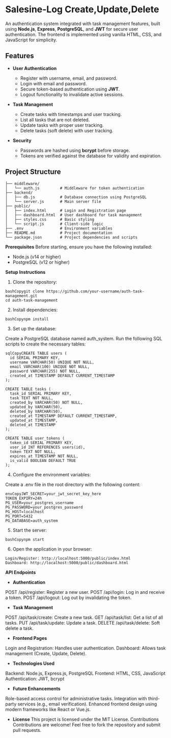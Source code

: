 # Salesine-Log Create,Update,Delete 
 
An authentication system integrated with task management features, built using **Node.js**, **Express**, **PostgreSQL**, and **JWT** for secure user authentication. The frontend is implemented using vanilla HTML, CSS, and JavaScript for simplicity.

## Features

- **User Authentication**
  - Register with username, email, and password.
  - Login with email and password.
  - Secure token-based authentication using **JWT**.
  - Logout functionality to invalidate active sessions.

- **Task Management**
  - Create tasks with timestamps and user tracking.
  - List all tasks that are not deleted.
  - Update tasks with proper user tracking.
  - Delete tasks (soft delete) with user tracking.

- **Security**
  - Passwords are hashed using **bcrypt** before storage.
  - Tokens are verified against the database for validity and expiration.

## Project Structure

```plaintext
├── middleware/
│   └── auth.js         # Middleware for token authentication
├── backend/
│   ├── db.js           # Database connection using PostgreSQL
│   └── server.js       # Main server file
├── public/
│   ├── index.html      # Login and Registration page
│   ├── dashboard.html  # User dashboard for task management
│   ├── styles.css      # Basic styling
│   └── script.js       # Client-side logic
├── .env                # Environment variables
├── README.md           # Project documentation
└── package.json        # Project dependencies and scripts
```

**Prerequisites**
Before starting, ensure you have the following installed:

 - Node.js (v14 or higher)
 - PostgreSQL (v12 or higher)

**Setup Instructions**

1. Clone the repository:
```
bashCopygit clone https://github.com/your-username/auth-task-management.git
cd auth-task-management
```

2. Install dependencies:
```
bashCopynpm install
```

3. Set up the database:

Create a PostgreSQL database named auth_system.
Run the following SQL scripts to create the necessary tables:
```
sqlCopyCREATE TABLE users (
  id SERIAL PRIMARY KEY,
  username VARCHAR(50) UNIQUE NOT NULL,
  email VARCHAR(100) UNIQUE NOT NULL,
  password VARCHAR(255) NOT NULL,
  created_at TIMESTAMP DEFAULT CURRENT_TIMESTAMP
);

CREATE TABLE tasks (
  task_id SERIAL PRIMARY KEY,
  task TEXT NOT NULL,
  created_by VARCHAR(50) NOT NULL,
  updated_by VARCHAR(50),
  deleted_by VARCHAR(50),
  created_at TIMESTAMP DEFAULT CURRENT_TIMESTAMP,
  updated_at TIMESTAMP,
  deleted_at TIMESTAMP
);

CREATE TABLE user_tokens (
  token_id SERIAL PRIMARY KEY,
  user_id INT REFERENCES users(id),
  token TEXT NOT NULL,
  expires_at TIMESTAMP NOT NULL,
  is_valid BOOLEAN DEFAULT TRUE
);
```


4. Configure the environment variables:

Create a .env file in the root directory with the following content:
```
envCopyJWT_SECRET=your_jwt_secret_key_here
TOKEN_EXPIRY=24h
PG_USER=your_postgres_username
PG_PASSWORD=your_postgres_password
PG_HOST=localhost
PG_PORT=5432
PG_DATABASE=auth_system
```


5. Start the server:
```
bashCopynpm start
```

6. Open the application in your browser:
```
Login/Register: http://localhost:5000/public/index.html
Dashboard: http://localhost:5000/public/dashboard.html
```


**API Endpoints**
- **Authentication**

POST /api/register: Register a new user.
POST /api/login: Log in and receive a token.
POST /api/logout: Log out by invalidating the token.

- **Task Management**

POST /api/task/create: Create a new task.
GET /api/task/list: Get a list of all tasks.
PUT /api/task/update: Update a task.
DELETE /api/task/delete: Soft delete a task.


- **Frontend Pages**

Login and Registration: Handles user authentication.
Dashboard: Allows task management (Create, Update, Delete).

- **Technologies Used**

Backend: Node.js, Express.js, PostgreSQL
Frontend: HTML, CSS, JavaScript
Authentication: JWT, bcrypt

- **Future Enhancements**

Role-based access control for administrative tasks.
Integration with third-party services (e.g., email verification).
Enhanced frontend design using modern frameworks like React or Vue.js.

- **License**
This project is licensed under the MIT License.
Contributions
Contributions are welcome! Feel free to fork the repository and submit pull requests.
